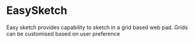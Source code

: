 # EasySketch
Easy sketch provides capability to sketch in a grid based web pad. Grids can be customised based on user preference
